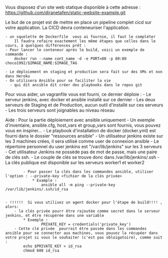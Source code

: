 Vous disposez d'un site web statique disponible à cette adresse : https://github.com/diranetafen/static-website-example.git

Le but de ce projet est de mettre en place un pipeline complet cicd sur votre application.
La CICD devra conteneuriser l'application.

    - un squelette de Dockerfile  vous ai fournie, il faut le compléter
        Il faudra refaire exactement les même étapes que celles dans le cours, à quelques différences prêt : 
    - Pour lancer le conteneur après le build, voici un exemple de commande : 
        docker run --name cont_name -d -e PORT=80 -p 80:80 choco1992/$IMAGE_NAME:$IMAGE_TAG 

    - Le déploiement en staging et production sera fait sur des VMs et non dans Heroku
    - On utilisera Ansible pour se faciliter la vie
      - qui dit ansible dit créer des playbooks dans le repos git

Pour vous aider, un vagranfile vous est fourni, ce dernier déploie : 
    - Le serveur jenkins, avec docker et ansible installé sur ce dernier
    - Les deux serveurs de Staging et de Production, aucun outil d'installé sur ces serveurs
    - Les trois serveurs sont joignables au niveau réseau



Aide : Pour la partie déploiement avec ansible uniquement
    - Un exemple d'inventaire, ansible.cfg, host_vars et group_vars sont fournis, vous pouvez vous en inspirer...
    - Le playbook d'installation de docker (docker.yml) est fourni dans le dossier "ressources ansible"
    - Un utilisateur jenkins existe sur les 3 machines crées, il sera utilisé comme user de connexion ansible
        - Le répertoire personnel du user jenkins est "/var/lib/jenkins"  sur les 3 serveurs
        - Cet utilisateur Jenkins ne possède pas de mot de passe, mais une paire de clés ssh.
            - Le couple de clés se trouve donc dans /var/lib/jenkins/.ssh
            - La clés publique est disponible sur les serveurs worker1 et worker2

            - Pour passer la clés dans les commandes ansible, utiliser l'option : --private-key <fichier de la clés privée>
                * Example : 
                    ansible all -m ping --private-key /var/lib/jenkins/.ssh/id_rsa 


    - !!!!!!  Si vous utilisez un agent docker pour l'étape de build!!!! , alors: 
        - la clés privée pourr être rajoutée comme secret dans le serveur jenkins, et être récupérée dans une variable
            * Exemple : 
                    PRIVATE_KEY = credentials('private_key')
        - Cette clé privée  pourrait être passée dans les commandes ansible pour se connecter aux machines, vous pouvez la récupéer dans votre projet si vous le souhaiter (c'est pas obloigatoire), comme suit : 
            echo $PRIVATE_KEY > id_rsa
            chmod 600 id_rsa